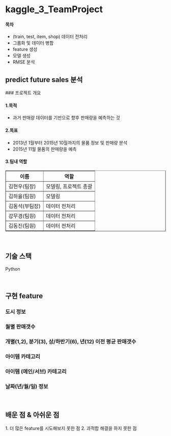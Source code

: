 # kaggle_3_TeamProject


#### 목차
- (train, test, item, shop) 데이터 전처리
- 그룹화 및 데이터 병합
- feature 생성
- 모델 생성
- RMSE 분석

## predict future sales 분석

<p align="justify">
### 프로젝트 개요

#### 1.목적
- 과거 판매량 데이터를 기반으로 향후 판매량을 예측하는 것

#### 2.목표
- 2013년 1월부터 2015년 10월까지의 물품 정보 및 판매량 분석
- 2015년 11월 물품의 판매량을 예측

#### 3.팀내 역할
<table border="1">
	<th>이름</th>
	<th>역할</th>
	<tr>
	    <td>김현우(팀장)</td>
	    <td>모델링, 프로젝트 총괄</td>
	</tr>
	<tr>
	    <td>김하율(팀원)</td>
	    <td>모델링</td>
	</tr>
	<tr>
      	    <td>김동석(부팀장)</td>
	    <td>데이터 전처리</td>
	</tr>
	    <td>강무경(팀원)</td>
	    <td>데이터 전처리</td>
	<tr>
            <td>김동진(팀원)</td>
	    <td>데이터 전처리</td>
	</tr>
</table>
</p>

<p align="center">
</p>

<br>

## 기술 스택
<p>
Python
</p>
<br>

## 구현 feature

### 도시 정보
### 월별 판매갯수
### 개별(1,2), 분기(3), 상/하반기(6), 년(12) 이전 평균 판매갯수
### 아이템 카테고리
### 아이템 (메인/서브) 카테고리
### 날짜(년/월/일) 정보

<br>

## 배운 점 & 아쉬운 점

<p align="justify">
1. 더 많은 feature를 시도해보지 못한 점
2. 과적합 해결을 하지 못한 점
</p>

<br>
